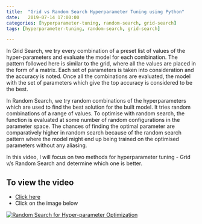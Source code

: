 ```yaml
---
title:  "Grid vs Random Search Hyperparameter Tuning using Python"
date:   2019-07-14 17:00:00
categories: [hyperparameter-tuning, random-search, grid-search]
tags: [hyperparameter-tuning, random-search, grid-search]

---
```


In Grid Search, we try every combination of a preset list of values of the hyper-parameters and evaluate the model for each combination. The pattern followed here is similar to the grid, where all the values are placed in the form of a matrix. Each set of parameters is taken into consideration and the accuracy is noted. Once all the combinations are evaluated, the model with the set of parameters which give the top accuracy is considered to be the best.

In Random Search, we try random combinations of the hyperparameters which are used to find the best solution for the built model. It tries random combinations of a range of values. To optimise with random search, the function is evaluated at some number of random configurations in the parameter space. The chances of finding the optimal parameter are comparatively higher in random search because of the random search pattern where the model might end up being trained on the optimised parameters without any aliasing.

In this video, I will focus on two methods for hyperparameter tuning - Grid v/s Random Search and determine which one is better.


## To view the video
* [Click here](https://youtu.be/Ah4wsTXghwI)
* Click on the image below

[![Random Search for Hyper-parameter Optimization](http://img.youtube.com/vi/Ah4wsTXghwI/0.jpg)](http://www.youtube.com/watch?v=Ah4wsTXghwI)